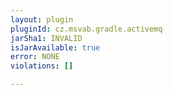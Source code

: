 ```yaml
---
layout: plugin
pluginId: cz.msvab.gradle.activemq
jarSha1: INVALID
isJarAvailable: true
error: NONE
violations: []

---
```

